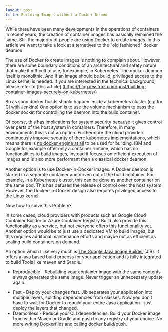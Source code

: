 ```yaml
---
layout: post
title: Building Images without a Docker Deamon
---
```


While there have been many developments in the operations of containers in recent years, the creation of container images has basically remained the same. Still the majority of people are using Docker to create images. In this article we want to take a look at alternatives to the "old fashioned" docker deamon.

The use of Docker to create images is nothing to complain about. However, there are some boundary conditions of an architectural and safety nature that make it difficult to use, for example, in Kubernetes. The docker deamon itself is monolithic. And if an image should be build, privileged access to the Linux kernel is needed. If you are interested in the technical background, please refer to [this article] (https://blog.jessfraz.com/post/building-container-images-securely-on-kubernetes/)

So as soon docker builds should happen inside a kubernetes cluster (e.g for CI with Jenkins) One option is to use the volume mechanism to pass the docker socket for controlling the daemon into the build container.

Of course, this has implications for system security because it gives control over parts of the host system in containers. Therefore, in many environments this is not an option. Furthermore the cloud providers continuously improve security of there kubernetes implementations, which means there is [no docker engine at all](https://cloud.google.com/blog/products/containers-kubernetes/containerd-available-for-beta-testing-in-google-kubernetes-engine) to be used for building. IBM and Google for example offer only a container runtime, which has no functionalities to build images, instead it focuses on efficient execution of images and is also more performant then a classical docker deamon.

Another option is to use Docker-in-Docker images. A Docker daemon is started in a separate container and driven out of the build container. For example, in a Kubernetes cluster, this can be done as another container on the same pod. This has defused the release of control over the host system. However, the Docker-in-Docker design also requires privileged access to the Linux kernel.

Now how to solve this Problem?

In some cases, cloud providers with products such as Google Cloud Container Builder or Azure Container Registry Build also provide this functionality as a service, but not everyone offers this functionality yet. Another option would be to just use a dedicated VM to build images, but this requires additonal maintenance efforts and maybe not as efficient as scaling build containers on demand.

An option which I like very much is [The Google Java Image Builder](https://github.com/GoogleContainerTools/jib) (JIB). It offers a java based build process for your application and is fully integrated to build Tools like maven and Gradle. 

* Reproducible - Rebuilding your container image with the same contents always generates the same image. Never trigger an unnecessary update again.
- Fast - Deploy your changes fast. Jib separates your application into multiple layers, splitting dependencies from classes. Now you don’t have to wait for Docker to rebuild your entire Java application - just deploy the layers that changed.
- Daemonless - Reduce your CLI dependencies. Build your Docker image from within Maven or Gradle and push to any registry of your choice. No more writing Dockerfiles and calling docker build/push.


